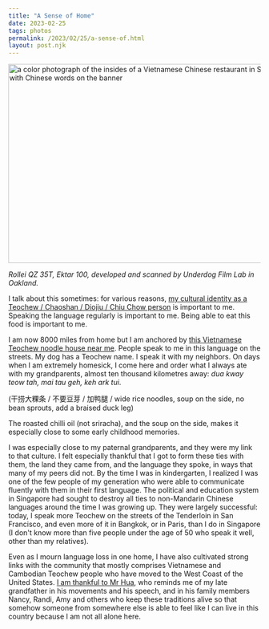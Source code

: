 ```yaml
---
title: "A Sense of Home"
date: 2023-02-25
tags: photos
permalink: /2023/02/25/a-sense-of.html
layout: post.njk
---
```

<img src="/photos/uploads/3de6eb70c5.jpg" width="600" height="397" alt="a color photograph of the insides of a Vietnamese Chinese restaurant in San Francisco, with Chinese words on the banner" />

*Rollei QZ 35T, Ektar 100, developed and scanned by Underdog Film Lab in Oakland.*

I talk about this sometimes: for various reasons, [my cultural identity as a Teochew / Chaoshan / Diojiu / Chiu Chow person](https://en.wikipedia.org/wiki/Teochew_people) is important to me. Speaking the language regularly is important to me. Being able to eat this food is important to me.

I am now 8000 miles from home but I am anchored by [this Vietnamese Teochew noodle house near me](https://goo.gl/maps/sCKVitZru8VYgri59). People speak to me in this language on the streets. My dog has a Teochew name. I speak it with my neighbors. On days when I am extremely homesick, I come here and order what I always ate with my grandparents, almost ten thousand kilometres away: *dua kway teow tah, mai tau geh, keh ark tui*. 

(干捞大粿条 / 不要豆芽 / 加鸭腿 / wide rice noodles, soup on the side, no bean sprouts, add a braised duck leg)

The roasted chilli oil (not sriracha), and the soup on the side, makes it especially close to some early childhood memories.

I was especially close to my paternal grandparents, and they were my link to that culture. I felt especially thankful that I got to form these ties with them, the land they came from, and the language they spoke, in ways that many of my peers did not. By the time I was in kindergarten, I realized I was one of the few people of my generation who were able to communicate fluently with them in their first language. The political and education system in Singapore had sought to destroy all ties to non-Mandarin Chinese languages around the time I was growing up. They were largely successful: today, I speak more Teochew on the streets of the Tenderloin in San Francisco, and even more of it in Bangkok, or in Paris, than I do in Singapore (I don't know more than five people under the age of 50 who speak it well, other than my relatives). 

Even as I mourn language loss in one home, I have also cultivated strong links with the community that mostly comprises Vietnamese and Cambodian Teochew people who have moved to the West Coast of the United States. [I am thankful to Mr Hua](https://www.sfchronicle.com/restaurants/article/Tenderloin-destination-Hai-Ky-Mi-Gia-captures-12894470.php), who reminds me of my late grandfather in his movements and his speech, and in his family members Nancy, Randi, Amy and others who keep these traditions alive so that somehow someone from somewhere else is able to feel like I can live in this country because I am not all alone here. 
